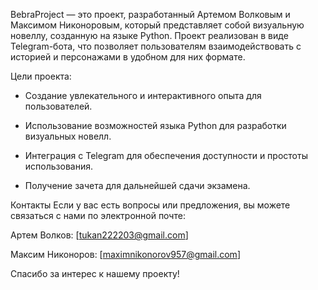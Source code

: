 BebraProject — это проект, разработанный Артемом Волковым и Максимом Никоноровым, который представляет собой визуальную новеллу, созданную на языке Python. Проект реализован в виде Telegram-бота, что позволяет пользователям взаимодействовать с историей и персонажами в удобном для них формате.


Цели проекта:

- Создание увлекательного и интерактивного опыта для пользователей.

- Использование возможностей языка Python для разработки визуальных новелл.

- Интеграция с Telegram для обеспечения доступности и простоты использования.

- Получение зачета для дальнейшей сдачи экзамена.



Контакты
Если у вас есть вопросы или предложения, вы можете связаться с нами по электронной почте:


Артем Волков: [tukan222203@gmail.com]

Максим Никоноров: [maximnikonorov957@gmail.com]

Спасибо за интерес к нашему проекту!
